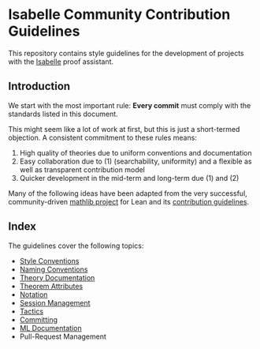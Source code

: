 # Isabelle Community Contribution Guidelines
This repository contains style guidelines for the development of projects with the [Isabelle](https://isabelle.in.tum.de) proof assistant.

## Introduction
We start with the most important rule: **Every commit** must comply with the standards listed in this document.

This might seem like a lot of work at first, but this is just a short-termed objection. A consistent commitment to these rules means:
1. High quality of theories due to uniform conventions and documentation
2. Easy collaboration due to (1) (searchability, uniformity) and a flexible as well as transparent contribution model
3. Quicker development in the mid-term and long-term due (1) and (2)

Many of the following ideas have been adapted from the very successful, community-driven [mathlib project](https://github.com/leanprover-community/mathlib/) for Lean
and its [contribution guidelines](https://github.com/leanprover-community/mathlib//blob/master/docs/contribute/).

## Index
The guidelines cover the following topics:
- [Style Conventions](style.md)
- [Naming Conventions](naming.md)
- [Theory Documentation](theory_documentation.md)
- [Theorem Attributes](rule_attributes.md)
- [Notation](notation.md)
- [Session Management](sessions.md)
- [Tactics](tactics.md)
- [Committing](commits.md)
- [ML Documentation](ml_documentation.md)
- Pull-Request Management